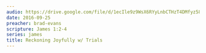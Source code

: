 ```yaml
---
audio: https://drive.google.com/file/d/1ecIle9z9WsX6RYyLnbCTHzT4DMfyz58m/view
date: 2016-09-25
preacher: brad-evans
scripture: James 1:2-4
series: james
title: Reckoning Joyfully w/ Trials
---
```

